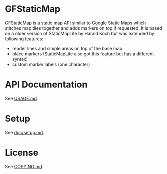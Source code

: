 # GFStaticMap

GFStaticMap is a static map API similar to Google Static Maps which stitches map
tiles together and adds markers on top if requested. It is based on a older version
of StaticMapLite by Harald Koch but was extended by following features:

* render lines and simple areas on top of the base map
* place markers (StaticMapLite also got this feature but has a different syntax)
* custom marker labels (one character)

# API Documentation

See [USAGE.md](USAGE.md).


# Setup

See [doc/setup.md](doc/setup.md).


# License

See [COPYING.md](COPYING.md).
